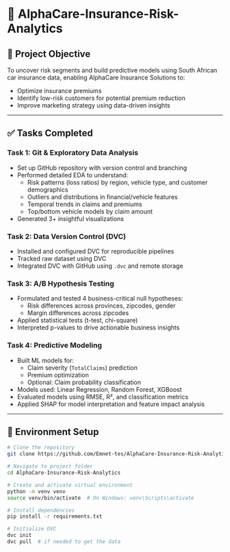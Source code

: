 # 🧠 AlphaCare-Insurance-Risk-Analytics

## 🎯 Project Objective

To uncover risk segments and build predictive models using South African car insurance data, enabling AlphaCare Insurance Solutions to:
- Optimize insurance premiums
- Identify low-risk customers for potential premium reduction
- Improve marketing strategy using data-driven insights

---

## ✅ Tasks Completed

### Task 1: Git & Exploratory Data Analysis
- Set up GitHub repository with version control and branching
- Performed detailed EDA to understand:
  - Risk patterns (loss ratios) by region, vehicle type, and customer demographics
  - Outliers and distributions in financial/vehicle features
  - Temporal trends in claims and premiums
  - Top/bottom vehicle models by claim amount
- Generated 3+ insightful visualizations

### Task 2: Data Version Control (DVC)
- Installed and configured DVC for reproducible pipelines
- Tracked raw dataset using DVC
- Integrated DVC with GitHub using `.dvc` and remote storage

### Task 3: A/B Hypothesis Testing
- Formulated and tested 4 business-critical null hypotheses:
  - Risk differences across provinces, zipcodes, gender
  - Margin differences across zipcodes
- Applied statistical tests (t-test, chi-square)
- Interpreted p-values to drive actionable business insights

### Task 4: Predictive Modeling
- Built ML models for:
  - Claim severity (`TotalClaims`) prediction
  - Premium optimization
  - Optional: Claim probability classification
- Models used: Linear Regression, Random Forest, XGBoost
- Evaluated models using RMSE, R², and classification metrics
- Applied SHAP for model interpretation and feature impact analysis

---

## 🧪 Environment Setup

```bash
# Clone the repository
git clone https://github.com/Emnet-tes/AlphaCare-Insurance-Risk-Analytics.git

# Navigate to project folder
cd AlphaCare-Insurance-Risk-Analytics

# Create and activate virtual environment
python -m venv venv
source venv/bin/activate  # On Windows: venv\Scripts\activate

# Install dependencies
pip install -r requirements.txt

# Initialize DVC
dvc init
dvc pull  # if needed to get the data
